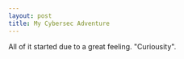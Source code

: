 ```yaml
---
layout: post
title: My Cybersec Adventure
---
```


All of it started due to a great feeling. "Curiousity".




